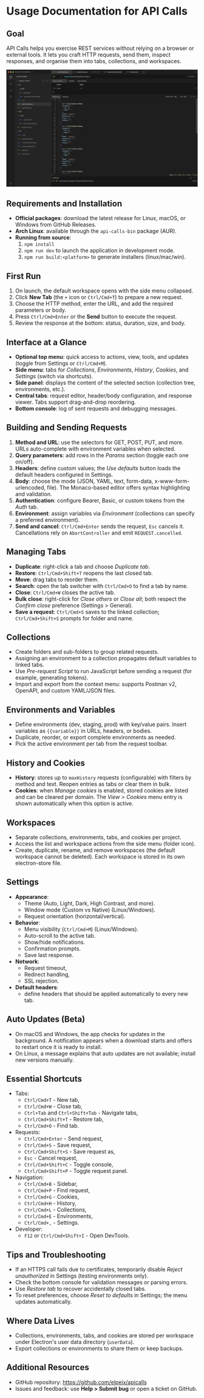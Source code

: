 # Usage Documentation for API Calls

## Goal

API Calls helps you exercise REST services without relying on a browser or external tools. It lets you craft HTTP requests, send them, inspect responses, and organise them into tabs, collections, and workspaces.

![Api Calls](./assets/api-calls.png)

## Requirements and Installation

- **Official packages**: download the latest release for Linux, macOS, or Windows from GitHub Releases.
- **Arch Linux**: available through the `api-calls-bin` package (AUR).
- **Running from source**:
  1. `npm install`
  2. `npm run dev` to launch the application in development mode.
  3. `npm run build:<platform>` to generate installers (linux/mac/win).

## First Run

1. On launch, the default workspace opens with the side menu collapsed.
2. Click **New Tab** (the `+` icon or `Ctrl/Cmd+T`) to prepare a new request.
3. Choose the HTTP method, enter the URL, and add the required parameters or body.
4. Press `Ctrl/Cmd+Enter` or the **Send** button to execute the request.
5. Review the response at the bottom: status, duration, size, and body.

## Interface at a Glance

- **Optional top menu**: quick access to actions, view, tools, and updates (toggle from Settings or `Ctrl/Cmd+M`).
- **Side menu**: tabs for _Collections_, _Environments_, _History_, _Cookies_, and _Settings_ (switch via shortcuts).
- **Side panel**: displays the content of the selected section (collection tree, environments, etc.).
- **Central tabs**: request editor, header/body configuration, and response viewer. Tabs support drag-and-drop reordering.
- **Bottom console**: log of sent requests and debugging messages.

## Building and Sending Requests

1. **Method and URL**: use the selectors for GET, POST, PUT, and more. URLs auto-complete with environment variables when selected.
2. **Query parameters**: add rows in the _Params_ section (toggle each one on/off).
3. **Headers**: define custom values; the _Use defaults_ button loads the default headers configured in Settings.
4. **Body**: choose the mode (JSON, YAML, text, form-data, x-www-form-urlencoded, file). The Monaco-based editor offers syntax highlighting and validation.
5. **Authentication**: configure Bearer, Basic, or custom tokens from the _Auth_ tab.
6. **Environment**: assign variables via _Environment_ (collections can specify a preferred environment).
7. **Send and cancel**: `Ctrl/Cmd+Enter` sends the request, `Esc` cancels it. Cancellations rely on `AbortController` and emit `REQUEST.cancelled`.

## Managing Tabs

- **Duplicate**: right-click a tab and choose _Duplicate tab_.
- **Restore**: `Ctrl/Cmd+Shift+T` reopens the last closed tab.
- **Move**: drag tabs to reorder them.
- **Search**: open the tab switcher with `Ctrl/Cmd+O` to find a tab by name.
- **Close**: `Ctrl/Cmd+W` closes the active tab.
- **Bulk close**: right-click for _Close others_ or _Close all_; both respect the _Confirm close_ preference (Settings > General).
- **Save a request**: `Ctrl/Cmd+S` saves to the linked collection; `Ctrl/Cmd+Shift+S` prompts for folder and name.

## Collections

- Create folders and sub-folders to group related requests.
- Assigning an environment to a collection propagates default variables to linked tabs.
- Use _Pre-request Script_ to run JavaScript before sending a request (for example, generating tokens).
- Import and export from the context menu: supports Postman v2, OpenAPI, and custom YAML/JSON files.

## Environments and Variables

- Define environments (dev, staging, prod) with key/value pairs. Insert variables as `{{variable}}` in URLs, headers, or bodies.
- Duplicate, reorder, or export complete environments as needed.
- Pick the active environment per tab from the request toolbar.

## History and Cookies

- **History**: stores up to `maxHistory` requests (configurable) with filters by method and text. Reopen entries as tabs or clear them in bulk.
- **Cookies**: when _Manage cookies_ is enabled, stored cookies are listed and can be cleared per domain. The _View > Cookies_ menu entry is shown automatically when this option is active.

## Workspaces

- Separate collections, environments, tabs, and cookies per project.
- Access the list and workspace actions from the side menu (folder icon).
- Create, duplicate, rename, and remove workspaces (the default workspace cannot be deleted). Each workspace is stored in its own electron-store file.

## Settings

- **Appearance**:
  - Theme (Auto, Light, Dark, High Contrast, and more).
  - Window mode (Custom vs Native) (Linux/Windows).
  - Request orientation (horizontal/vertical).
- **Behavior**:
  - Menu visibility (`Ctrl/Cmd+M`) (Linux/Windows).
  - Auto-scroll to the active tab.
  - Show/hide notifications.
  - Confirmation prompts.
  - Save last response.
- **Network**:
  - Request timeout,
  - Redirect handling,
  - SSL rejection.
- **Default headers**:
  - define headers that should be applied automatically to every new tab.

## Auto Updates (Beta)

- On macOS and Windows, the app checks for updates in the background. A notification appears when a download starts and offers to restart once it is ready to install.
- On Linux, a message explains that auto updates are not available; install new versions manually.

## Essential Shortcuts

- Tabs:
  - `Ctrl/Cmd+T` - New tab,
  - `Ctrl/Cmd+W` - Close tab,
  - `Ctrl+Tab` and `Ctrl+Shift+Tab` - Navigate tabs,
  - `Ctrl/Cmd+Shift+T` - Restore tab,
  - `Ctrl/Cmd+O` - Find tab.
- Requests:
  - `Ctrl/Cmd+Enter` - Send request,
  - `Ctrl/Cmd+S` - Save request,
  - `Ctrl/Cmd+Shift+S` - Save request as,
  - `Esc` - Cancel request,
  - `Ctrl/Cmd+Shift+C` - Toggle console,
  - `Ctrl/Cmd+Shift+P` - Toggle request panel.
- Navigation:
  - `Ctrl/Cmd+B` - Sidebar,
  - `Ctrl/Cmd+P` - Find request,
  - `Ctrl/Cmd+G` - Cookies,
  - `Ctrl/Cmd+H` - History,
  - `Ctrl/Cmd+L` - Collections,
  - `Ctrl/Cmd+E` - Environments,
  - `Ctrl/Cmd+,` - Settings.
- Developer:
  - `F12` or `Ctrl/Cmd+Shift+I` - Open DevTools.

## Tips and Troubleshooting

- If an HTTPS call fails due to certificates, temporarily disable _Reject unauthorized_ in Settings (testing environments only).
- Check the bottom console for validation messages or parsing errors.
- Use _Restore tab_ to recover accidentally closed tabs.
- To reset preferences, choose _Reset to defaults_ in Settings; the menu updates automatically.

## Where Data Lives

- Collections, environments, tabs, and cookies are stored per workspace under Electron's user data directory (`userData`).
- Export collections or environments to share them or keep backups.

## Additional Resources

- GitHub repository: https://github.com/elpeix/apicalls
- Issues and feedback: use **Help > Submit bug** or open a ticket on GitHub.
